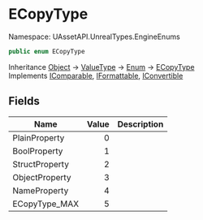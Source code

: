 # ECopyType

Namespace: UAssetAPI.UnrealTypes.EngineEnums

```csharp
public enum ECopyType
```

Inheritance [Object](https://docs.microsoft.com/en-us/dotnet/api/system.object) → [ValueType](https://docs.microsoft.com/en-us/dotnet/api/system.valuetype) → [Enum](https://docs.microsoft.com/en-us/dotnet/api/system.enum) → [ECopyType](./uassetapi.unrealtypes.engineenums.ecopytype.md)<br>
Implements [IComparable](https://docs.microsoft.com/en-us/dotnet/api/system.icomparable), [IFormattable](https://docs.microsoft.com/en-us/dotnet/api/system.iformattable), [IConvertible](https://docs.microsoft.com/en-us/dotnet/api/system.iconvertible)

## Fields

| Name | Value | Description |
| --- | --: | --- |
| PlainProperty | 0 |  |
| BoolProperty | 1 |  |
| StructProperty | 2 |  |
| ObjectProperty | 3 |  |
| NameProperty | 4 |  |
| ECopyType_MAX | 5 |  |
